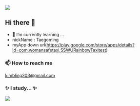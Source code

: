 <img src="https://capsule-render.vercel.app/api?type=wave&color=D1B2FF&height=300&section=header&text=TaeKyeong's%20Git&fontSize=90" />


## Hi there 👋
- 🌱 I’m currently learning ...
- nickName : Taegoming
- myApp down url(https://play.google.com/store/apps/details?id=com.womansafetaxi.SSWURainbowTaxitest)







### 📫 How to reach me
kimbling303@gmail.com







 ### ✨ I study... ✨


<img
  src="https://img.shields.io/badge/HTML5-E34F26?style=flat-square&logo=HTML5&logoColor=white"
/>



<!--
**TaeKyeong-coder/TaeKyeong-coder** is a ✨ _special_ ✨ repository because its `README.md` (this file) appears on your GitHub profile.

Here are some ideas to get you started:

- 🔭 I’m currently working on ...
- 🌱 I’m currently learning ...
- 👯 I’m looking to collaborate on ...
- 🤔 I’m looking for help with ...
- 💬 Ask me about ...
- 📫 How to reach me: ...
- 😄 Pronouns: ...
- ⚡ Fun fact: ...
-->
